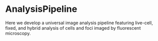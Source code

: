 # AnalysisPipeline
Here we develop a universal image analysis pipeline featuring live-cell, fixed, and hybrid analysis of cells and foci imaged by fluorescent microscopy.
